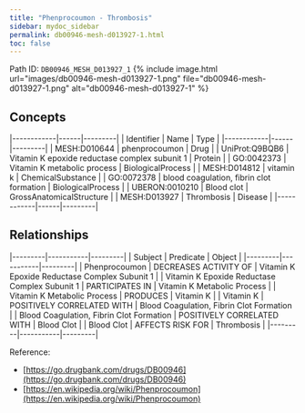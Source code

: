 ```yaml
---
title: "Phenprocoumon - Thrombosis"
sidebar: mydoc_sidebar
permalink: db00946-mesh-d013927-1.html
toc: false 
---
```



Path ID: `DB00946_MESH_D013927_1`
{% include image.html url="images/db00946-mesh-d013927-1.png" file="db00946-mesh-d013927-1.png" alt="db00946-mesh-d013927-1" %}

## Concepts

|------------|------|---------|
| Identifier | Name | Type    |
|------------|------|---------|
| MESH:D010644 | phenprocoumon | Drug |
| UniProt:Q9BQB6 | Vitamin K epoxide reductase complex subunit 1 | Protein |
| GO:0042373 | Vitamin K metabolic process | BiologicalProcess |
| MESH:D014812 | vitamin k | ChemicalSubstance |
| GO:0072378 | blood coagulation, fibrin clot formation | BiologicalProcess |
| UBERON:0010210 | Blood clot | GrossAnatomicalStructure |
| MESH:D013927 | Thrombosis | Disease |
|------------|------|---------|

## Relationships

|---------|-----------|---------|
| Subject | Predicate | Object  |
|---------|-----------|---------|
| Phenprocoumon | DECREASES ACTIVITY OF | Vitamin K Epoxide Reductase Complex Subunit 1 |
| Vitamin K Epoxide Reductase Complex Subunit 1 | PARTICIPATES IN | Vitamin K Metabolic Process |
| Vitamin K Metabolic Process | PRODUCES | Vitamin K |
| Vitamin K | POSITIVELY CORRELATED WITH | Blood Coagulation, Fibrin Clot Formation |
| Blood Coagulation, Fibrin Clot Formation | POSITIVELY CORRELATED WITH | Blood Clot |
| Blood Clot | AFFECTS RISK FOR | Thrombosis |
|---------|-----------|---------|

Reference: 
  - [https://go.drugbank.com/drugs/DB00946](https://go.drugbank.com/drugs/DB00946)
  - [https://en.wikipedia.org/wiki/Phenprocoumon](https://en.wikipedia.org/wiki/Phenprocoumon)

